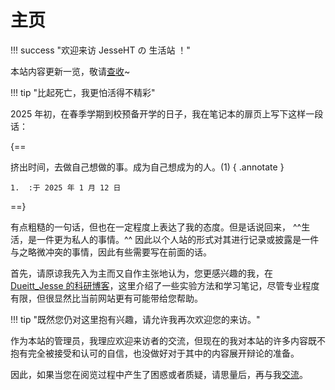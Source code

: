 # 主页

!!! success "欢迎来访 JesseHT の 生活站 ！"

   本站内容更新一览，敬请[查收](https://life.jesseht.fun/1Upadte/index)~ 

!!! tip "比起死亡，我更怕活得不精彩"

2025 年初，在春季学期到校预备开学的日子，我在笔记本的扉页上写下这样一段话：

{==

挤出时间，去做自己想做的事。成为自己想成为的人。(1)
{ .annotate }

    1.  :于 2025 年 1 月 12 日

==}

有点粗糙的一句话，但也在一定程度上表达了我的态度。但是话说回来， ^^生活，是一件更为私人的事情。^^ 因此以个人站的形式对其进行记录或披露是一件与之略微冲突的事情，因此有些需要写在前面的话。

首先，请原谅我先入为主而又自作主张地认为，您更感兴趣的我，在 [Dueitt_Jesse 的科研博客](https://jesseht.fun)，这里介绍了一些实验方法和学习笔记，尽管专业程度有限，但很显然比当前网站更有可能带给您帮助。

!!! tip "既然您仍对这里抱有兴趣，请允许我再次欢迎您的来访。"

作为本站的管理员，我理应欢迎来访者的交流，但现在的我对本站的许多内容既不抱有完全被接受和认可的自信，也没做好对于其中的内容展开辩论的准备。

因此，如果当您在阅览过程中产生了困惑或者质疑，请思量后，再与我[交流](https://live.jesseht.fun/3How_to_Connect/)。